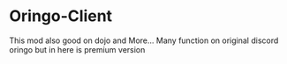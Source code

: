# Oringo-Client #
This mod also good on dojo and More...
Many function on original discord oringo but in here is premium version
